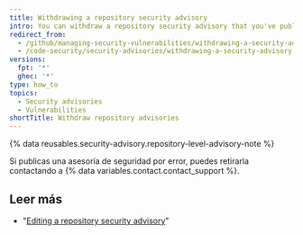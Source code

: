 ```yaml
---
title: Withdrawing a repository security advisory
intro: You can withdraw a repository security advisory that you've published.
redirect_from:
  - /github/managing-security-vulnerabilities/withdrawing-a-security-advisory
  - /code-security/security-advisories/withdrawing-a-security-advisory
versions:
  fpt: '*'
  ghec: '*'
type: how_to
topics:
  - Security advisories
  - Vulnerabilities
shortTitle: Withdraw repository advisories
---
```


{% data reusables.security-advisory.repository-level-advisory-note %}

Si publicas una asesoría de seguridad por error, puedes retirarla contactando a {% data variables.contact.contact_support %}.

## Leer más

- "[Editing a repository security advisory](/code-security/repository-security-advisories/editing-a-repository-security-advisory)"
